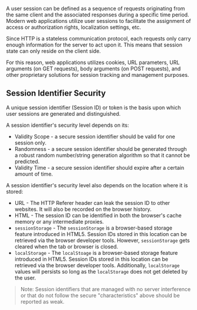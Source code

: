 A user session can be defined as a sequence of requests originating from the same client and the associated responses during a specific time period. Modern web applications utilize user sessions to facilitate the assignment of access or authorization rights, localization settings, etc.

Since HTTP is a stateless communication protocol, each requests only carry enough information for the server to act upon it. This means that session state can only reside on the client side.

For this reason, web applications utilizes cookies, URL parameters, URL arguments (on GET requests), body arguments (on POST requests), and other proprietary solutions for session tracking and management purposes.
## Session Identifier Security
A unique session identifier (Session ID) or token is the basis upon which user sessions are generated and distinguished.

A session identifier's security level depends on its:
- Validity Scope - a secure session identifier should be valid for one session only.
- Randomness - a secure session identifier should be generated through a robust random number/string generation algorithm so that it cannot be predicted.
- Validity Time - a secure session identifier should expire after a certain amount of time.

A session identifier's security level also depends on the location where it is stored:
- URL - The HTTP Referer header can leak the session ID to other websites. It will also be recorded on the browser history.
- HTML - The session ID can be identified in both the browser's cache memory or any intermediate proxies.
- `sessionStorage` -  The `sessionStorage` is a browser-based storage feature introduced in HTML5. Session IDs stored in this location can be retrieved via the browser developer tools. However, `sessionStorage` gets cleared when the tab or browser is closed.
- `localStorage` - The `localStoage` is a browser-based storage feature introduced in HTML5.  Session IDs stored in this location can be retrieved via the browser developer tools. Additionally, `localStorage` values will persists so long as the `localStorage` does not get deleted by the user.
> Note: Session identifiers that are managed with no server interference or that do not follow the secure "characteristics" above should be reported as weak.